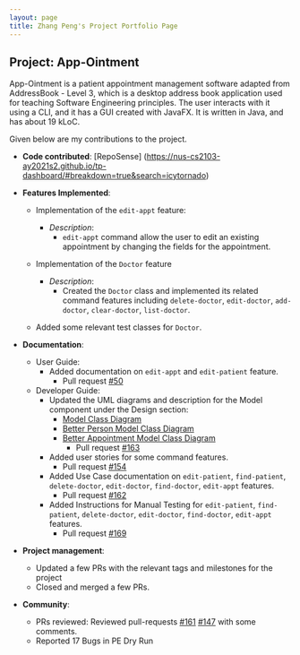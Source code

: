 ```yaml
---
layout: page
title: Zhang Peng's Project Portfolio Page
---
```


## Project: App-Ointment

App-Ointment is a patient appointment management software adapted from AddressBook - Level 3, which is a desktop address book application used for teaching Software Engineering principles. The user interacts with it using a CLI, and it has a GUI created with JavaFX. It is written in Java, and has about 19 kLoC.

Given below are my contributions to the project.

* **Code contributed**: [RepoSense] (https://nus-cs2103-ay2021s2.github.io/tp-dashboard/#breakdown=true&search=icytornado)

* **Features Implemented**:
  * Implementation of the `edit-appt` feature:
    - *Description*:
        - `edit-appt` command allow the user to edit an existing appointment by changing the fields for the appointment. 
    
  * Implementation of the `Doctor` feature
    - *Description*:
        - Created the `Doctor` class and implemented its related command features including
          `delete-doctor`, `edit-doctor`, `add-doctor`, `clear-doctor`, `list-doctor`.
            
  * Added some relevant test classes for `Doctor`.


* **Documentation**:
  * User Guide:
    - Added documentation on `edit-appt` and `edit-patient` feature.
        - Pull request [#50](https://github.com/AY2021S2-CS2103-W17-2/tp/pull/50)
  * Developer Guide:
    - Updated the UML diagrams and description for the Model component under the Design section:
      * [Model Class Diagram](https://github.com/AY2021S2-CS2103-W17-2/tp/blob/master/docs/diagrams/ModelClassDiagram.puml)
      * [Better Person Model Class Diagram](https://github.com/AY2021S2-CS2103-W17-2/tp/blob/master/docs/diagrams/BetterPersonModelClassDiagram.puml)
      * [Better Appointment Model Class Diagram](https://github.com/AY2021S2-CS2103-W17-2/tp/blob/master/docs/diagrams/BetterAppointmentModelClassDiagram.puml)
        - Pull request [#163](https://github.com/AY2021S2-CS2103-W17-2/tp/pull/163)
    - Added user stories for some command features.
       - Pull request [#154](https://github.com/AY2021S2-CS2103-W17-2/tp/pull/154)
    - Added Use Case documentation on `edit-patient`, `find-patient`, `delete-doctor`, `edit-doctor`, `find-doctor`, `edit-appt` features.
       - Pull request [#162](https://github.com/AY2021S2-CS2103-W17-2/tp/pull/162)
    - Added Instructions for Manual Testing for `edit-patient`, `find-patient`, `delete-doctor`, `edit-doctor`, `find-doctor`, `edit-appt` features.
       - Pull request [#169](https://github.com/AY2021S2-CS2103-W17-2/tp/pull/169)


* **Project management**:
   * Updated a few PRs with the relevant tags and milestones for the project
   * Closed and merged a few PRs.
   

* **Community**:
   * PRs reviewed:
     Reviewed pull-requests
     [#161](https://github.com/AY2021S2-CS2103-W17-2/tp/pull/161)
     [#147](https://github.com/AY2021S2-CS2103-W17-2/tp/pull/147)
     with some comments.
   * Reported 17 Bugs in PE Dry Run

